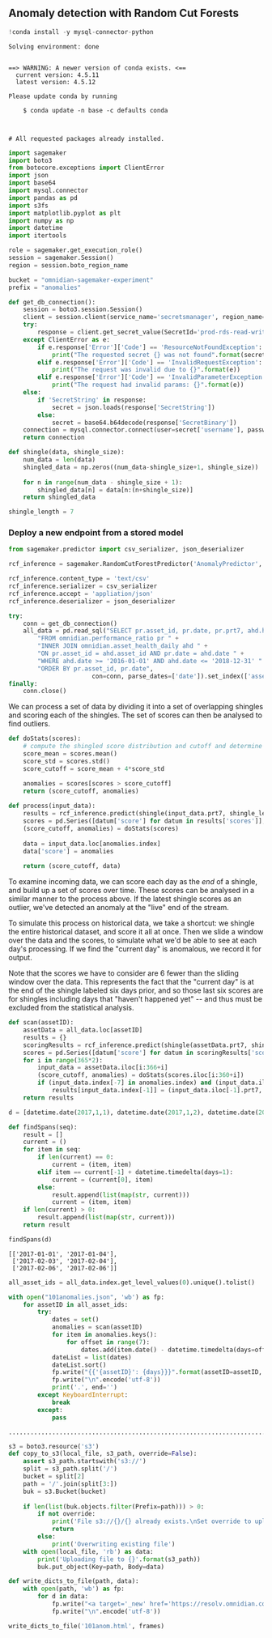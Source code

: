 
## Anomaly detection with Random Cut Forests


```python
!conda install -y mysql-connector-python
```

    Solving environment: done
    
    
    ==> WARNING: A newer version of conda exists. <==
      current version: 4.5.11
      latest version: 4.5.12
    
    Please update conda by running
    
        $ conda update -n base -c defaults conda
    
    
    
    # All requested packages already installed.
    



```python
import sagemaker
import boto3
from botocore.exceptions import ClientError
import json
import base64
import mysql.connector
import pandas as pd
import s3fs
import matplotlib.pyplot as plt
import numpy as np
import datetime
import itertools

role = sagemaker.get_execution_role()
session = sagemaker.Session()
region = session.boto_region_name

```


```python
bucket = "omnidian-sagemaker-experiment"
prefix = "anomalies"
```


```python
def get_db_connection():
    session = boto3.session.Session()
    client = session.client(service_name='secretsmanager', region_name='us-east-1')
    try:
        response = client.get_secret_value(SecretId='prod-rds-read-write')
    except ClientError as e:
        if e.response['Error']['Code'] == 'ResourceNotFoundException':
            print("The requested secret {} was not found".format(secret_name))
        elif e.response['Error']['Code'] == 'InvalidRequestException':
            print("The request was invalid due to {}".format(e))
        elif e.response['Error']['Code'] == 'InvalidParameterException':
            print("The request had invalid params: {}".format(e))
    else:
        if 'SecretString' in response:
            secret = json.loads(response['SecretString'])
        else:
            secret = base64.b64decode(response['SecretBinary'])
    connection = mysql.connector.connect(user=secret['username'], password=secret['password'], host=secret['host'])
    return connection
```


```python
def shingle(data, shingle_size):
    num_data = len(data)
    shingled_data = np.zeros((num_data-shingle_size+1, shingle_size))
    
    for n in range(num_data - shingle_size + 1):
        shingled_data[n] = data[n:(n+shingle_size)]
    return shingled_data

shingle_length = 7
```

### Deploy a new endpoint from a stored model


```python
from sagemaker.predictor import csv_serializer, json_deserializer

rcf_inference = sagemaker.RandomCutForestPredictor('AnomalyPredictor', session)

rcf_inference.content_type = 'text/csv'
rcf_inference.serializer = csv_serializer
rcf_inference.accept = 'appliation/json'
rcf_inference.deserializer = json_deserializer
```


```python
try:
    conn = get_db_connection()
    all_data = pd.read_sql("SELECT pr.asset_id, pr.date, pr.prt7, ahd.health_status " +
        "FROM omnidian.performance_ratio pr " +
        "INNER JOIN omnidian.asset_health_daily ahd " +
        "ON pr.asset_id = ahd.asset_id AND pr.date = ahd.date " +
        "WHERE ahd.date >= '2016-01-01' AND ahd.date <= '2018-12-31' " +
        "ORDER BY pr.asset_id, pr.date",
                       con=conn, parse_dates=['date']).set_index(['asset_id', 'date'])
finally:
    conn.close()
```

We can process a set of data by dividing it into a set of overlapping shingles and scoring each of the shingles. The set of scores can then be analysed to find outliers.


```python
def doStats(scores):
    # compute the shingled score distribution and cutoff and determine anomalous scores
    score_mean = scores.mean()
    score_std = scores.std()
    score_cutoff = score_mean + 4*score_std

    anomalies = scores[scores > score_cutoff]
    return (score_cutoff, anomalies)
    
def process(input_data):
    results = rcf_inference.predict(shingle(input_data.prt7, shingle_length))
    scores = pd.Series([datum['score'] for datum in results['scores']], input_data.index[:-6])
    (score_cutoff, anomalies) = doStats(scores)
    
    data = input_data.loc[anomalies.index]
    data['score'] = anomalies
    
    return (score_cutoff, data)
```

To examine incoming data, we can score each day as the *end* of a shingle, and build up a set of scores over time. These scores can be analysed in a similar manner to the process above. If the latest shingle scores as an outlier, we've detected an anomaly at the "live" end of the stream.

To simulate this process on historical data, we take a shortcut: we shingle the entire historical dataset, and score it all at once. Then we slide a window over the data and the scores, to simulate what we'd be able to see at each day's processing. If we find the "current day" is anomalous, we record it for output.

Note that the scores we have to consider are 6 fewer than the sliding window over the data. This represents the fact that the "current day" is at the end of the shingle labeled six days prior, and so those last six scores are for shingles including days that "haven't happened yet" -- and thus must be excluded from the statistical analysis.


```python
def scan(assetID):
    assetData = all_data.loc[assetID]
    results = {}
    scoringResults = rcf_inference.predict(shingle(assetData.prt7, shingle_length))
    scores = pd.Series([datum['score'] for datum in scoringResults['scores']], assetData.index[:-6])
    for i in range(365*2):
        input_data = assetData.iloc[i:366+i]
        (score_cutoff, anomalies) = doStats(scores.iloc[i:360+i])
        if (input_data.index[-7] in anomalies.index) and (input_data.iloc[-1].health_status != 'Unknown'):
            results[input_data.index[-1]] = (input_data.iloc[-1].prt7, input_data.iloc[-1].health_status)
    return results
```


```python
d = [datetime.date(2017,1,1), datetime.date(2017,1,2), datetime.date(2017,1,3), datetime.date(2017,1,4), datetime.date(2017,2,3), datetime.date(2017,2,4), datetime.date(2017,2,6)]
```


```python
def findSpans(seq):
    result = []
    current = ()
    for item in seq:
        if len(current) == 0:
            current = (item, item)
        elif item == current[-1] + datetime.timedelta(days=1):
            current = (current[0], item)
        else:
            result.append(list(map(str, current)))
            current = (item, item)
    if len(current) > 0:
        result.append(list(map(str, current)))
    return result

findSpans(d)
```




    [['2017-01-01', '2017-01-04'],
     ['2017-02-03', '2017-02-04'],
     ['2017-02-06', '2017-02-06']]




```python
all_asset_ids = all_data.index.get_level_values(0).unique().tolist()
```


```python
with open("101anomalies.json", 'wb') as fp:
    for assetID in all_asset_ids:
        try:
            dates = set()
            anomalies = scan(assetID)
            for item in anomalies.keys():
                for offset in range(7):
                    dates.add(item.date() - datetime.timedelta(days=offset))
            dateList = list(dates)
            dateList.sort()
            fp.write("{{'{assetID}': {days}}}".format(assetID=assetID, days=findSpans(dateList)).encode("utf-8"))
            fp.write("\n".encode('utf-8'))
            print('.', end='')
        except KeyboardInterrupt:
            break
        except:
            pass

```

    ................................................................................................................................................................................................................................................................................................................................................................................................................................................................................................................................................................................................................................................................................................................................................................................................................................................................................................................................................................................................................................................................................................................................................................................................................................................................................................................................................................................................................................................................................................................................................................................................................................................................................................................................................................................................................................................................................................................................................................................................................................


```python
s3 = boto3.resource('s3')
def copy_to_s3(local_file, s3_path, override=False):
    assert s3_path.startswith('s3://')
    split = s3_path.split('/')
    bucket = split[2]
    path = '/'.join(split[3:])
    buk = s3.Bucket(bucket)
    
    if len(list(buk.objects.filter(Prefix=path))) > 0:
        if not override:
            print('File s3://{}/{} already exists.\nSet override to upload anyway.\n'.format(s3_bucket, s3_path))
            return
        else:
            print('Overwriting existing file')
    with open(local_file, 'rb') as data:
        print('Uploading file to {}'.format(s3_path))
        buk.put_object(Key=path, Body=data)
```


```python
def write_dicts_to_file(path, data):
    with open(path, 'wb') as fp:
        for d in data:
            fp.write("<a target='_new' href='https://resolv.omnidian.com/Solar/AssetDetails/{0}'>{0}</a>\n".format(d).encode("utf-8"))
            fp.write("\n".encode('utf-8'))
```


```python
write_dicts_to_file('101anom.html', frames)
```


```python

```
